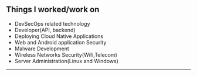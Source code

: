 ## Things I worked/work on
- DevSecOps related technology
- Developer(API, backend)
- Deploying Cloud Native Applications
- Web and Android application Security
- Malware Development 
- Wireless Networks Security(Wifi,Telecom) 
- Server Administration(Linux and Windows)



---







